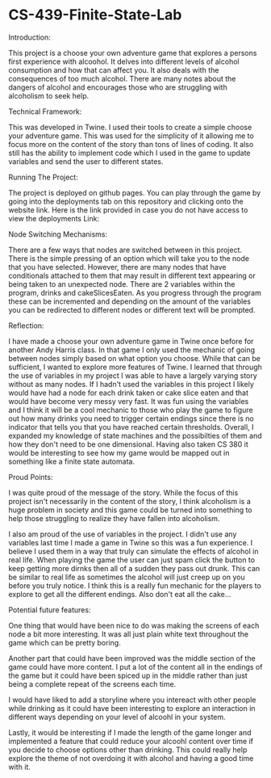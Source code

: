 # CS-439-Finite-State-Lab

Introduction:

This project is a choose your own adventure game that explores a persons first experience with alcoohol.
It delves into different levels of alcohol consumption and how that can affect you. It also deals with
the consequences of too much alcohol. There are many notes about the dangers of alcohol and encourages
those who are struggling with alcoholism to seek help.


Technical Framework:

This was developed in Twine. I used their tools to create a simple choose your adventure game. This was
used for the simplicity of it allowing me to focus more on the content of the story than tons of lines
of coding. It also still has the ability to implement code which I used in the game to update variables
and send the user to different states.

Running The Project:

The project is deployed on github pages. You can play through the game by going into the deployments
tab on this repository and clicking onto the website link. Here is the link provided in case you do
not have access to view the deployments 
Link: 

Node Switching Mechanisms:

There are a few ways that nodes are switched between in this project. There is the simple pressing of
an option which will take you to the node that you have selected. However, there are many nodes that
have conditionals attached to them that may result in different text appearing or being taken to an 
unexpected node. There are 2 variables within the program, drinks and cakeSlicesEaten. As you progress
through the program these can be incremented and depending on the amount of the variables you can be
redirected to different nodes or different text will be prompted. 

Reflection:

I have made a choose your own adventure game in Twine once before for another Andy Harris class. 
In that game I only used the mechanic of going between nodes simply based on what option you choose.
While that can be sufficient, I wanted to explore more features of Twine. I learned that through the
use of variables in my project I was able to have a largely varying story without as many nodes. If I
hadn't used the variables in this project I likely would have had a node for each drink taken or cake
slice eaten and that would have become very messy very fast. It was fun using the variables and I think
it will be a cool mechanic to those who play the game to figure out how many drinks you need to trigger
certain endings since there is no indicator that tells you that you have reached certain thresholds. 
Overall, I expanded my knowledge of state machines and the possibilties of them and how they don't need
to be one dimensional. Having also taken CS 380 it would be interesting to see how my game would be 
mapped out in something like a finite state automata.

Proud Points:

I was quite proud of the message of the story. While the focus of this project isn't necessarily in
the content of the story, I think alcoholism is a huge problem in society and this game could be turned
into something to help those struggling to realize they have fallen into alcoholism. 

I also am proud of the use of variables in the project. I didn't use any variables last time I made a game
in Twine so this was a fun experience. I believe I used them in a way that truly can simulate the effects
of alcohol in real life. When playing the game the user can just spam click the button to keep getting
more dirnks then all of a sudden they pass out drunk. This can be similar to real life as sometimes the
alcohol will just creep up on you before you truly notice. I think this is a really fun mechanic for the
players to explore to get all the different endings. Also don't eat all the cake...

Potential future features:

One thing that would have been nice to do was making the screens of each node a bit more interesting. 
It was all just plain white text throughout the game which can be pretty boring. 

Another part that could have been improved was the middle section of the game could have more content.
I put a lot of the content all in the endings of the game but it could have been spiced up in the middle
rather than just being a complete repeat of the screens each time.

I would have liked to add a storyline where you intereact with other people while drinking
as it could have been interesting to explore an interaction in different ways depending on your
level of alcoohl in your system. 

Lastly, it would be interesting if I made the length of the game longer and implemented a feature that
could reduce your alcoohl content over time if you decide to choose options other than drinking. This
could really help explore the theme of not overdoing it with alcohol and having a good time with it.
